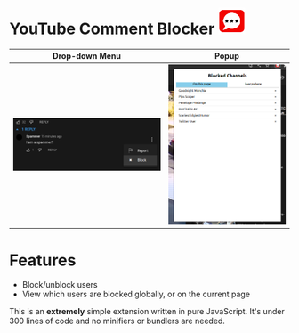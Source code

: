 # YouTube Comment Blocker ![icon](src/icon/icon48.png)

|Drop-down Menu | Popup |
|-|-|
| ![i](img/drop-down-demo.png) | ![i](img/popup-demo.png) |

# Features

- Block/unblock users
- View which users are blocked globally, or on the current page

This is an **extremely** simple extension written in pure JavaScript. It's under
300 lines of code and no minifiers or bundlers are needed.

